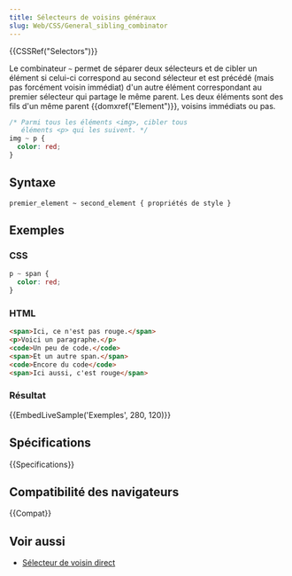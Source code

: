 ```yaml
---
title: Sélecteurs de voisins généraux
slug: Web/CSS/General_sibling_combinator
---
```


{{CSSRef("Selectors")}}

Le combinateur `~` permet de séparer deux sélecteurs et de cibler un élément si celui-ci correspond au second sélecteur et est précédé (mais pas forcément voisin immédiat) d'un autre élément correspondant au premier sélecteur qui partage le même parent. Les deux éléments sont des fils d'un même parent {{domxref("Element")}}, voisins immédiats ou pas.

```css
/* Parmi tous les éléments <img>, cibler tous
   éléments <p> qui les suivent. */
img ~ p {
  color: red;
}
```

## Syntaxe

```
premier_element ~ second_element { propriétés de style }
```

## Exemples

### CSS

```css
p ~ span {
  color: red;
}
```

### HTML

```html
<span>Ici, ce n'est pas rouge.</span>
<p>Voici un paragraphe.</p>
<code>Un peu de code.</code>
<span>Et un autre span.</span>
<code>Encore du code</code>
<span>Ici aussi, c'est rouge</span>
```

### Résultat

{{EmbedLiveSample('Exemples', 280, 120)}}

## Spécifications

{{Specifications}}

## Compatibilité des navigateurs

{{Compat}}

## Voir aussi

- [Sélecteur de voisin direct](/fr/docs/Web/CSS/Sélecteur_de_voisin_direct)
